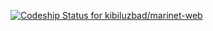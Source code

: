 [ ![Codeship Status for kibiluzbad/marinet-web](https://www.codeship.io/projects/62c040d0-1a7e-0132-71ab-762ec05ebf2d/status)](https://www.codeship.io/projects/34675)
